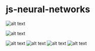 # js-neural-networks

![alt text](https://cdn-images-1.medium.com/max/800/1*fNAjKoWt21pdzlkTmlP3pw.png)

![alt text](https://encrypted-tbn0.gstatic.com/images?q=tbn:ANd9GcSy_nL0-bVlWXjZfGyyByLio7Xv6pioDKbqHWKywnYF2S6P9bwu)

![alt text](http://news.mit.edu/sites/mit.edu.newsoffice/files/images/2016/MIT-Cancer-Cell-Growth_0.jpg)
![alt text]()
![alt text]()
![alt text]()
